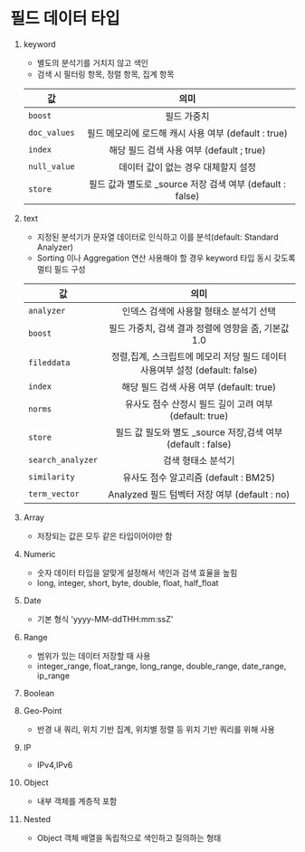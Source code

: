# 필드 데이터 타입

1. keyword
    - 별도의 분석기를 거치지 않고 색인
    - 검색 시 필터링 항목, 정렬 항목, 집계 항목
    
    | 값 | 의미 |
    |---|:---:|
    | `boost` | 필드 가중치 |
    | `doc_values` | 필드 메모리에 로드해 캐시 사용 여부 (default : true) | 
    | `index` | 해당 필드 검색 사용 여부 (default ; true) |
    | `null_value` | 데이터 값이 없는 경우 대체할지 설정 |
    | `store` | 필드 값과 별도로 _source 저장 검색 여부 (default : false) |
    
2. text 
    - 지정된 분석기가 문자열 데이터로 인식하고 이를 분석(default: Standard Analyzer)
    - Sorting 이나 Aggregation 연산 사용해야 할 경우 keyword 타입 동시 갖도록 멀티 필드 구성
    
    | 값 | 의미 |
    |---|:---:|
    | `analyzer` | 인덱스 검색에 사용할 형태소 분석기 선택 |
    | `boost` | 필드 가중치, 검색 결과 정렬에 영향을 줌, 기본값 1.0 | 
    | `fileddata` | 정렬,집계, 스크립트에 메모리 저당 필드 데이터 사용여부 설정 (default: false) |
    | `index` | 해당 필드 검색 사용 여부 (default: true)|
    | `norms` | 유사도 점수 산정시 필드 길이 고려 여부 (default: true)|
    | `store` | 필드 값 필도와 별도 _source 저장,검색 여부 (default : false)|
    | `search_analyzer` | 검색 형태소 분석기|
    | `similarity` | 유사도 점수 알고리즘 (default : BM25)|
    | `term_vector` | Analyzed 필드 텀벡터 저장 여부 (default : no)|
    
3. Array
    - 저장되는 값은 모두 같은 타입이어야만 함
    
4. Numeric
    - 숫자 데이터 타입을 알맞게 설정해서 색인과 검색 효율을 높힘
    - long, integer, short, byte, double, float, half_float
    
5. Date
    - 기본 형식 'yyyy-MM-ddTHH:mm:ssZ'
    
6. Range
    - 범위가 있는 데이터 저장할 때 사용
    - integer_range, float_range, long_range, double_range, date_range, ip_range
    
7. Boolean
 
8. Geo-Point
    - 반경 내 쿼리, 위치 기반 집계, 위치별 정렬 등 위치 기반 쿼리를 위해 사용
    
9. IP
    - IPv4,IPv6

10. Object
    - 내부 객체를 계층적 포함
    
11. Nested
    - Object 객체 배열을 독립적으로 색인하고 질의하는 형태